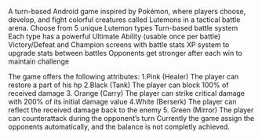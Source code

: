 A turn-based Android game inspired by Pokémon, where players choose, develop, and fight colorful creatures called Lutemons in a tactical battle arena.
Choose from 5 unique Lutemon types
Turn-based battle system
Each type has a powerful Ultimate Ability (usable once per battle)
Victory/Defeat and Champion screens with battle stats
XP system to upgrade stats between battles
Opponents get stronger after each win to maintain challenge

The game offers the following attributes:
1.Pink (Healer)
The player can restore a part of his hp
2.Black (Tank)
The player can block 100% of received damage
3. Orange (Carry)
The player can strike critical damage with 200% of its initial damage value
4.White (Berserk)
The player can reflect the received damage back to the enemy
5. Green (Mirror)
The player can counterattack during the opponent’s turn
Currently the game assign the opponents automatically, and the balance is not completly achieved. 
